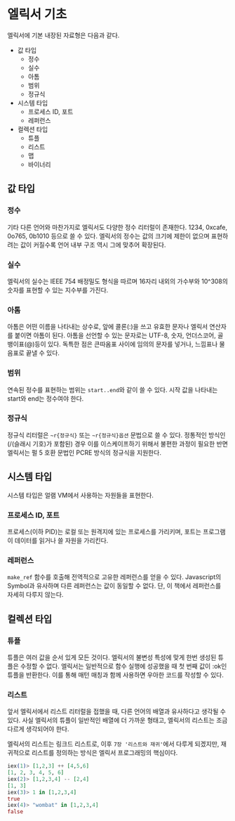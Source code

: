 # 엘릭서 기초

엘릭서에 기본 내장된 자료형은 다음과 같다.

- 값 타입
  - 정수
  - 실수
  - 아톰
  - 범위
  - 정규식
- 시스템 타입
  - 프로세스 ID, 포트
  - 레퍼런스
- 컬렉션 타입
  - 튜플
  - 리스트
  - 맵
  - 바이너리
## 값 타입

### 정수

기타 다른 언어와 마찬가지로 엘릭서도 다양한 정수 리터럴이 존재한다. 1234, 0xcafe, 0o765, 0b1010 등으로 쓸 수 있다. 엘릭서의 정수는 값의 크기에 제한이 없으며 표현하려는 값이 커질수록 언어 내부 구조 역시 그에 맞추어 확장된다.

### 실수

엘릭서의 실수는 IEEE 754 배정밀도 형식을 따르며 16자리 내외의 가수부와 10^308의 숫자를 표현할 수 있는 지수부를 가진다.

### 아톰

아톰은 어떤 이름을 나타내는 상수로, 앞에 콜론(:)을 쓰고 유효한 문자나 엘릭서 연산자를 붙이면 아톰이 된다. 아톰을 선언할 수 있는 문자로는 UTF-8, 숫자, 언더스코어, 골뱅이표(@)등이 있다. 독특한 점은 큰따옴표 사이에 임의의 문자를 넣거나, 느낌표나 물음표로 끝낼 수 있다.

### 범위

연속된 정수를 표현하는 범위는 `start..end`와 같이 쓸 수 있다. 시작 값을 나타내는 start와 end는 정수여야 한다.

### 정규식

정규식 리터럴은 `~r{정규식}` 또는 `~r{정규식}옵션` 문법으로 쓸 수 있다. 정통적인 방식인(/(슬래시 기호)가 포함된) 경우 이를 이스케이프하기 위해서 불편한 과정이 필요한 반면 엘릭서는 펄 5 호환 문법인 PCRE 방식의 정규식을 지원한다.

## 시스템 타입

시스템 타입은 얼램 VM에서 사용하는 자원들을 표현한다.

### 프로세스 ID, 포트

프로세스(이하 PID)는 로컬 또는 원격지에 있는 프로세스를 가리키며, 포트는 프로그램이 데이터를 읽거나 쓸 자원을 가리킨다.

### 레퍼런스

`make_ref` 함수를 호출해 전역적으로 고유한 레퍼런스를 얻을 수 있다. Javascript의 Symbol과 유사하며 다른 레퍼런스는 값이 동일할 수 없다. 단, 이 책에서 레퍼런스를 자세히 다루지 않는다.

## 컬렉션 타입

### 튜플

튜플은 여러 값을 순서 있게 모든 것이다. 엘릭서의 불변성 특성에 맞게 한번 생성된 튜플은 수정할 수 없다. 엘릭서는 일반적으로 함수 실행에 성공했을 때 첫 번째 값이 :ok인 튜플을 반환한다. 이를 통해 매턴 매칭과 함께 사용하면 우아한 코드를 작성할 수 있다.

### 리스트

앞서 엘릭서에서 리스트 리터럴을 접했을 때, 다른 언어의 배열과 유사하다고 생각될 수 있다. 사실 엘릭서의 튜플이 일반적인 배열에 더 가까운 형태고, 엘릭서의 리스트는 조금 다르게 생각되어야 한다.

엘릭서의 리스트는 링크드 리스트로, 이후 `7장 '리스트와 재귀'`에서 다루게 되겠지만, 재귀적으로 리스트를 정의하는 방식은 엘릭서 프로그래밍의 핵심이다.

```elixir
iex(1)> [1,2,3] ++ [4,5,6]
[1, 2, 3, 4, 5, 6]
iex(2)> [1,2,3,4] -- [2,4]
[1, 3]
iex(3)> 1 in [1,2,3,4]
true
iex(4)> "wombat" in [1,2,3,4]
false
```

